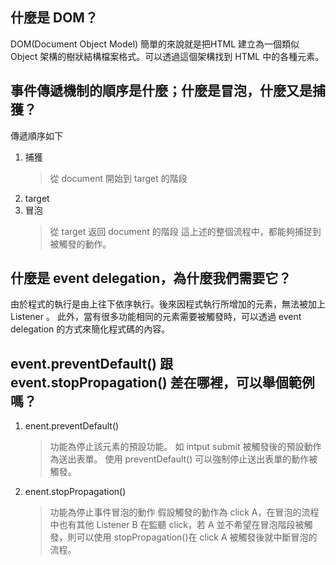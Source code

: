 ## 什麼是 DOM？
DOM(Document Object Model)
簡單的來說就是把HTML 建立為一個類似 Object 架構的樹狀結構檔案格式。可以透過這個架構找到 HTML 中的各種元素。

## 事件傳遞機制的順序是什麼；什麼是冒泡，什麼又是捕獲？
傳遞順序如下
1. 捕獲
    > 從 document 開始到 target 的階段
2. target
3. 冒泡
    > 從 target 返回 document 的階段
這上述的整個流程中，都能夠捕捉到被觸發的動作。



## 什麼是 event delegation，為什麼我們需要它？
由於程式的執行是由上往下依序執行。後來因程式執行所增加的元素，無法被加上 Listener 。
此外，當有很多功能相同的元素需要被觸發時，可以透過 event delegation 的方式來簡化程式碼的內容。


## event.preventDefault() 跟 event.stopPropagation() 差在哪裡，可以舉個範例嗎？

1. enent.preventDefault()
    > 功能為停止該元素的預設功能。
    > 如 intput submit 被觸發後的預設動作為送出表單。
    > 使用 preventDefault() 可以強制停止送出表單的動作被觸發。 


2. enent.stopPropagation()
    > 功能為停止事件冒泡的動作
    > 假設觸發的動作為 click A，在冒泡的流程中也有其他 Listener B 在監聽 click，若 A 並不希望在冒泡階段被觸發，則可以使用 stopPropagation()在 click A 被觸發後就中斷冒泡的流程。